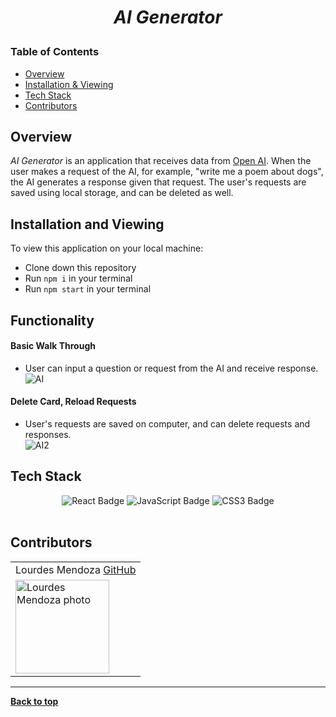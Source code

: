 
# <p align="center"><i>AI Generator</i></p>

### Table of Contents
- [Overview](#overview)
- [Installation & Viewing](#installation-and-viewing)
- [Tech Stack](#tech-stack)
- [Contributors](#contributors)

## Overview

<i>AI Generator</i>  is an application that receives data from [Open AI](https://openai.com/api/). When the user makes a request of the AI, for example, "write me a poem about dogs", the AI generates a response given that request. The user's requests are saved using local storage, and can be deleted as well. 

## Installation and Viewing 

To view this application on your local machine:

- Clone down this repository
- Run `npm i` in your terminal
- Run `npm start` in your terminal

## Functionality 

#### Basic Walk Through <br>
- User can input a question or request from the AI and receive response. <br>
![AI](https://media.giphy.com/media/dK8C8GWKNuxgiQYBgK/giphy.gif)

#### Delete Card, Reload Requests <br>
- User's requests are saved on computer, and can delete requests and responses. <br>
![AI2](https://media.giphy.com/media/qRFGKy2yZSpZsefPPN/giphy.gif)


## Tech Stack

<div align="center">  
<img src="https://img.shields.io/badge/React-61DAFB?logo=react&logoColor=000&style=flat-square" alt="React Badge">
<img src="https://img.shields.io/badge/JavaScript-F7DF1E?logo=javascript&logoColor=000&style=flat-square" alt="JavaScript Badge">
<img src="https://img.shields.io/badge/CSS3-1572B6?logo=css3&logoColor=fff&style=flat-square" alt="CSS3 Badge">
</div>  

<br>

## Contributors
<table>
         <tr>
        <td> Lourdes Mendoza <a href="https://github.com/mendozalourdes">GitHub</td>
      </tr>
      </tr>
<td><img src="https://avatars.githubusercontent.com/u/78240633?v=4" alt="Lourdes Mendoza photo"
width="150" height="auto" /></td>
    </tr>
</table>

**************************************************************************

**[Back to top](#table-of-contents)**

